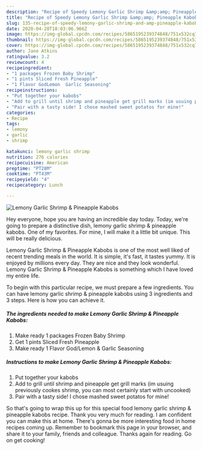 ```yaml
---
description: "Recipe of Speedy Lemony Garlic Shrimp &amp;amp; Pineapple Kabobs"
title: "Recipe of Speedy Lemony Garlic Shrimp &amp;amp; Pineapple Kabobs"
slug: 135-recipe-of-speedy-lemony-garlic-shrimp-and-amp-pineapple-kabobs
date: 2020-04-28T18:03:06.966Z
image: https://img-global.cpcdn.com/recipes/5865195239374848/751x532cq70/lemony-garlic-shrimp-pineapple-kabobs-recipe-main-photo.jpg
thumbnail: https://img-global.cpcdn.com/recipes/5865195239374848/751x532cq70/lemony-garlic-shrimp-pineapple-kabobs-recipe-main-photo.jpg
cover: https://img-global.cpcdn.com/recipes/5865195239374848/751x532cq70/lemony-garlic-shrimp-pineapple-kabobs-recipe-main-photo.jpg
author: Jane Atkins
ratingvalue: 3.2
reviewcount: 4
recipeingredient:
- "1 packages Frozen Baby Shrimp"
- "1 pints Sliced Fresh Pineapple"
- "1 Flavor GodLemon  Garlic Seasoning"
recipeinstructions:
- "Put together your kabobs"
- "Add to grill until shrimp and pineapple get grill marks (im usuing previously cookes shrimp, you can most certainly start with uncooked)"
- "Pair with a tasty side! I chose mashed sweet potatos for mine!"
categories:
- Recipe
tags:
- lemony
- garlic
- shrimp

katakunci: lemony garlic shrimp 
nutrition: 276 calories
recipecuisine: American
preptime: "PT28M"
cooktime: "PT43M"
recipeyield: "4"
recipecategory: Lunch

---
```



![Lemony Garlic Shrimp &amp; Pineapple Kabobs](https://img-global.cpcdn.com/recipes/5865195239374848/751x532cq70/lemony-garlic-shrimp-pineapple-kabobs-recipe-main-photo.jpg)

Hey everyone, hope you are having an incredible day today. Today, we're going to prepare a distinctive dish, lemony garlic shrimp &amp; pineapple kabobs. One of my favorites. For mine, I will make it a little bit unique. This will be really delicious.



Lemony Garlic Shrimp &amp; Pineapple Kabobs is one of the most well liked of recent trending meals in the world. It is simple, it's fast, it tastes yummy. It is enjoyed by millions every day. They are nice and they look wonderful. Lemony Garlic Shrimp &amp; Pineapple Kabobs is something which I have loved my entire life.


To begin with this particular recipe, we must prepare a few ingredients. You can have lemony garlic shrimp &amp; pineapple kabobs using 3 ingredients and 3 steps. Here is how you can achieve it.

##### The ingredients needed to make Lemony Garlic Shrimp &amp; Pineapple Kabobs:

1. Make ready 1 packages Frozen Baby Shrimp
1. Get 1 pints Sliced Fresh Pineapple
1. Make ready 1 Flavor God/Lemon &amp; Garlic Seasoning




##### Instructions to make Lemony Garlic Shrimp &amp; Pineapple Kabobs:

1. Put together your kabobs
1. Add to grill until shrimp and pineapple get grill marks (im usuing previously cookes shrimp, you can most certainly start with uncooked)
1. Pair with a tasty side! I chose mashed sweet potatos for mine!




So that's going to wrap this up for this special food lemony garlic shrimp &amp; pineapple kabobs recipe. Thank you very much for reading. I am confident you can make this at home. There's gonna be more interesting food in home recipes coming up. Remember to bookmark this page in your browser, and share it to your family, friends and colleague. Thanks again for reading. Go on get cooking!
